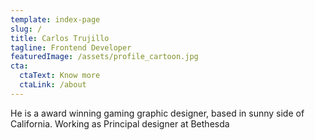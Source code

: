 ```yaml
---
template: index-page
slug: /
title: Carlos Trujillo
tagline: Frontend Developer
featuredImage: /assets/profile_cartoon.jpg
cta:
  ctaText: Know more
  ctaLink: /about
---
```


He is a award winning gaming graphic designer, based in sunny side of California. Working as Principal designer at Bethesda
